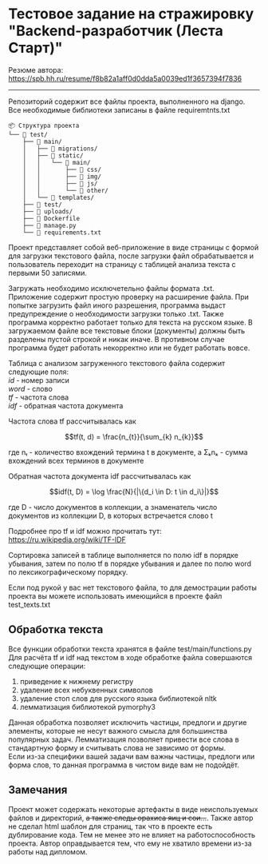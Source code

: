 # Тестовое задание на стражировку "Backend-разработчик (Леста Старт)"
Резюме автора: https://spb.hh.ru/resume/f8b82a1aff0d0dda5a0039ed1f3657394f7836
____
Репозиторий содержит все файлы проекта, выполненного на django. Все необходимые библиотеки записаны в файле requiremtnts.txt
```text
📦 Структура проекта  
└── 📂 test/  
    ├── 📂 main/  
    │   ├── 📂 migrations/  
    │   ├── 📂 static/  
    │   │   └── 📂 main/  
    │   │       ├── 📂 css/  
    │   │       ├── 📂 img/   
    │   │       ├── 📂 js/  
    │   │       └── 📂 other/  
    │   └── 📂 templates/  
    ├── 📂 test/  
    ├── 📂 uploads/  
    ├── 📄 Dockerfile  
    ├── 📄 manage.py  
    └── 📄 requirements.txt  
```
Проект представляет собой веб-приложение в виде страницы с формой для загрузки текстового файла, после загрузки файл обрабатывается и пользователь переходит на страницу с таблицей анализа текста с первыми 50 записями.

Загружать необходимо исключетельно файлы формата .txt. Приложение содержит простую проверку на расширение файла. При попытке загрузить файл иного разрешения, программа выдаст предупреждение о необходимости загрузки только .txt. Также программа корректно работает только для текста на русском языке.
В загружаемом файле все текстовые блоки (документы) должны быть разделены пустой строкой и никак иначе. В противном случае программа будет работать некорректно или не будет работать вовсе.

Таблица с анализом загруженного текстового файла содержит следующие поля:  
*id* - номер записи  
*word* - слово  
*tf* - частота слова  
*idf* - обратная частота документа

Частота слова tf рассчитывалась как
```math
tf(t, d) = \frac{n_{t}}{\sum_{k} n_{k}}
```
где nₜ - количество вхождений термина t в документе, а Σₖnₖ - сумма вхождений всех терминов в документе

Обратная частота документа idf рассчитывалась как
```math
idf(t, D) = \log \frac{N}{|\{d_i \in D: t \in d_i\}|}
```
где D - число документов в коллекции, а знаменатель число документов из коллекции D, в которых встречается слово t

Подробнее про tf и idf можно прочитать тут: https://ru.wikipedia.org/wiki/TF-IDF

Сортировка записей в таблице выполняется по полю idf в порядке убывания, затем по полю tf в порядке убывания и далее по полю word по лексикографическому порядку.

Если под рукой у вас нет текстового файла, то для демострации работы проекта вы можете использовать имеющийся в проекте файл test_texts.txt

## Обработка текста
Все функции обработки текста хранятся в файле test/main/functions.py  
Для расчёта tf и idf над текстом в ходе обработке файла совершаются следующие операции:  
1) приведение к нижнему регистру  
2) удаление всех небуквенных символов  
3) удаление стоп слов для русского языка библиотекой nltk  
4) лемматизация библиотекой pymorphy3
   
Данная обработка позволяет исключить частицы, предлоги и другие элементы, которые не несут важного смысла для большинства популярных задач. Лемматизация позволяет привести все слова в стандартную форму и считывать слова не зависимо от формы.  
Если из-за специфики вашей задачи вам важны частицы, предлоги или форма слов, то данная программа в чистом виде вам не подойдёт.

## Замечания
Проект может содержать некоторые артефакты в виде неиспользуемых файлов и директорий, ~~а также следы орахиса яиц и сои...~~. Также автор не сделал html шаблон для страниц, так что в проекте есть дублирование кода. Тем не менее это не влияет на работоспособность проекта. Автор оправдывается тем, что ему не хватило времени из-за работы над дипломом.
